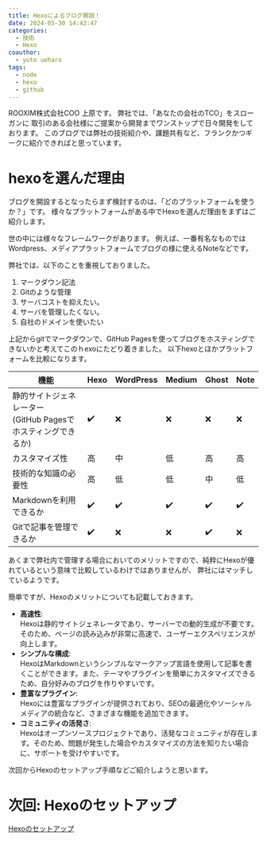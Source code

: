 ```yaml
---
title: Hexoによるブログ開設！
date: 2024-05-30 14:43:47
categories: 
  - 技術
  - Hexo
coauthor:
  - yuto uehara
tags:
  - node
  - hexo
  - github
---
```

ROOXIM株式会社COO 上原です。
弊社では、「あなたの会社のTCO」をスローガンに
取引のある会社様にご提案から開発までワンストップで日々開発をしております。
このブログでは弊社の技術紹介や、課題共有など、フランクかつギークに紹介できればと思っています。
<!-- more -->

# hexoを選んだ理由
ブログを開設するとなったらまず検討するのは、「どのプラットフォームを使うか？」です。
様々なプラットフォームがある中でHexoを選んだ理由をまずはご紹介します。

世の中には様々なフレームワークがあります。
例えば、一番有名なものではWordpress、メディアプラットフォームでブログの様に使えるNoteなどです。

弊社では、以下のことを重視しておりました。
1. マークダウン記法
2. Gitのような管理
3. サーバコストを抑えたい。
4. サーバを管理したくない。
5. 自社のドメインを使いたい

上記からgitでマークダウンで、GitHub Pagesを使ってブログをホスティングできないかと考えてこのｈexoにたどり着きました。
以下hexoとほかプラットフォームを比較になります。

| 機能                                        | Hexo             | WordPress     | Medium        | Ghost          | Note       |
|-------------------------------------------|------------------|---------------|---------------|----------------|------------|
| 静的サイトジェネレーター<br>(GitHub Pagesでホスティングできるか) | ✔️               | ❌             | ❌             | ❌              | ❌          |
| カスタマイズ性                                   | 高               | 中             | 低             | 高              | 高          |
| 技術的な知識の必要性                                | 高               | 低             | 低             | 中              | 低          |
| Markdownを利用できるか                           | ✔️               | ✔️             | ✔️             | ✔️              | ✔️          |
| Gitで記事を管理できるか                             | ✔️               | ❌             | ❌             | ✔️              | ❌          |

あくまで弊社内で管理する場合においてのメリットですので、純粋にHexoが優れているという意味で比較しているわけではありませんが、 弊社にはマッチしているようです。

簡単ですが、Hexoのメリットについても記載しておきます。
- **高速性**:<br>Hexoは静的サイトジェネレータであり、サーバーでの動的生成が不要です。そのため、ページの読み込みが非常に高速で、ユーザーエクスペリエンスが向上します。
- **シンプルな構成**:<br>HexoはMarkdownというシンプルなマークアップ言語を使用して記事を書くことができます。また、テーマやプラグインを簡単にカスタマイズできるため、自分好みのブログを作りやすいです。
- **豊富なプラグイン**:<br>Hexoには豊富なプラグインが提供されており、SEOの最適化やソーシャルメディアの統合など、さまざまな機能を追加できます。
- **コミュニティの活発さ**:<br>Hexoはオープンソースプロジェクトであり、活発なコミュニティが存在します。そのため、問題が発生した場合やカスタマイズの方法を知りたい場合に、サポートを受けやすいです。

次回からHexoのセットアップ手順などご紹介しようと思います。

# 次回: Hexoのセットアップ
[Hexoのセットアップ](/2024/05/30/20240530002-Hexoのセットアップ)
